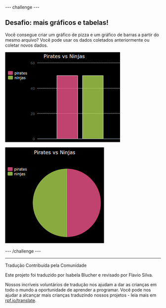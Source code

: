 --- challenge ---

## Desafio: mais gráficos e tabelas!

Você consegue criar um gráfico de pizza e um gráfico de barras a partir do mesmo arquivo? Você pode usar os dados coletados anteriormente ou coletar novos dados.

![captura de tela](images/pets-pn-bar.png)

![captura de tela](images/pets-pn.png)

--- /challenge ---


***
Tradução Contribuída pela Comunidade

Este projeto foi traduzido por Isabela Blucher e revisado por Flavio Silva.

Nossos incríveis voluntários de tradução nos ajudam a dar as crianças em todo o mundo a oportunidade de aprender a programar. Você pode nos ajudar a alcançar mais crianças traduzindo nossos projetos - leia mais em [rpf.io/translate](https://rpf.io/translate).